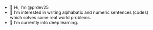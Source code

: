 - 👋 Hi, I’m @prdev25
- 👀 I’m interested in writing alphabatic and numeric sentences (codes) which solves some real world problems.
- 🌱 I’m currently into deep learning. 

<!---
prdev25/prdev25 is a ✨ special ✨ repository because its `README.md` (this file) appears on your GitHub profile.
You can click the Preview link to take a look at your changes.
--->
